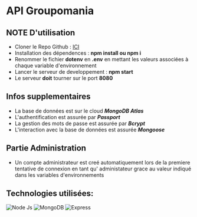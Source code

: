 # API Groupomania

## NOTE D'utilisation

- Cloner le Repo Github : [ICI](https://github.com/ippolito21/groupomania-site.git)
- Installation des dépendences  :  **npm install ou npm i**
- Renommer le fichier **dotenv** en **.env** en mettant les valeurs associées à chaque variable d'environnement
- Lancer le serveur de developpement : **npm start**
- Le serveur **doit** tourner sur le port **8080**

## Infos supplementaires

- La base de données est sur le cloud ***MongoDB Atlas***
- L'authentification est assurée par ***Passport***
- La gestion des mots de passe est assurée par ***Bcrypt***
- L'interaction avec la base de données est assurée ***Mongoose***

## Partie Administration
- Un compte administrateur est creé automatiquement lors de la premiere tentative de connexion en tant qu' administateur grace au valeur indiqué dans les variables d'environnements


## Technologies utilisées:


 ![Node Js](https://upload.wikimedia.org/wikipedia/commons/thumb/d/d9/Node.js_logo.svg/1200px-Node.js_logo.svg.png)
 ![MongoDB](https://www.lemagit.fr/visuals/LeMagIT/hero_article/MongoDB.jpg)
 ![Express](https://upload.wikimedia.org/wikipedia/commons/6/64/Expressjs.png)
